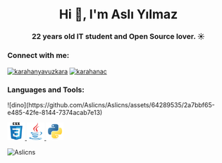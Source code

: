 <h1 align="center">Hi 👋, I'm Aslı Yılmaz</h1>
<h3 align="center">22 years old IT student and Open Source lover. ☀️ </h3>

<h3 align="left">Connect with me:</h3>
<p align="left">
<a href="[https://www.linkedin.com/in/asl%C4%B1-y%C4%B1lmaz-7285b0292/]" target="blank"><img align="center" src="https://raw.githubusercontent.com/rahuldkjain/github-profile-readme-generator/master/src/images/icons/Social/linked-in-alt.svg" alt="karahanyavuzkara" height="30" width="40" /></a>
<a href="https://instagram.com/karahanac" target="blank"><img align="center" src="https://raw.githubusercontent.com/rahuldkjain/github-profile-readme-generator/master/src/images/icons/Social/instagram.svg" alt="karahanac" height="30" width="40" /></a>
</p>

<h3 align="left">Languages and Tools:</h3> ![dino](https://github.com/Aslicns/Aslicns/assets/64289535/2a7bbf65-e485-42fe-8144-7374acab7e13)


<p align="left"> <a href="https://www.w3schools.com/css/" target="_blank" rel="noreferrer"> <img src="https://raw.githubusercontent.com/devicons/devicon/master/icons/css3/css3-original-wordmark.svg" alt="css3" width="40" height="40"/> </a> <a href="https://www.java.com" target="_blank" rel="noreferrer"> <img src="https://raw.githubusercontent.com/devicons/devicon/master/icons/java/java-original.svg" alt="java" width="40" height="40"/> </a> <a href="https://www.python.org" target="_blank" rel="noreferrer"> <img src="https://raw.githubusercontent.com/devicons/devicon/master/icons/python/python-original.svg" alt="python" width="40" height="40"/> </a> </p>

<p><img align="center" src="https://github-readme-stats.vercel.app/api/top-langs?username=Aslicns&show_icons=true&locale=en&layout=compact" alt="Aslicns" /></p>
